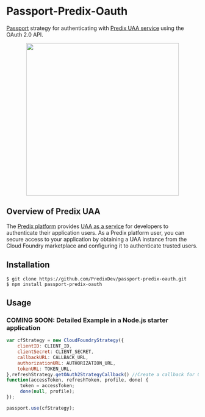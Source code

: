 
# Passport-Predix-Oauth

[Passport](http://passportjs.org/docs) strategy for authenticating
with [Predix UAA service](https://www.predix.io/services/service.html?id=1172) using the OAuth 2.0 API.

<p align='center'>
<img src="https://www.predix.io/assets/images/resources/whitepaper.png" height="400px" />
</p>

    
## Overview of Predix UAA

The [Predix platform](https://www.predix.io/) provides [UAA as a service](https://www.predix.io/services/service.html?id=1172) for developers to authenticate their application users. As a Predix platform user, you can secure access to your application by obtaining a UAA instance from the Cloud Foundry marketplace and configuring it to authenticate trusted users. 

## Installation
    $ git clone https://github.com/PredixDev/passport-predix-oauth.git
    $ npm install passport-predix-oauth

## Usage

### COMING SOON: Detailed Example in a Node.js starter application
```javascript
var cfStrategy = new CloudFoundryStrategy({
 	clientID: CLIENT_ID,
 	clientSecret: CLIENT_SECRET,
  	callbackURL: CALLBACK_URL,
  	authorizationURL: AUTHORIZATION_URL,
  	tokenURL: TOKEN_URL,
},refreshStrategy.getOAuth2StrategyCallback() //Create a callback for OAuth2Strategy
function(accessToken, refreshToken, profile, done) {      
	 token = accessToken;
	 done(null, profile);
});

passport.use(cfStrategy);
```
